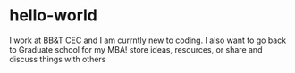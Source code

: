 # hello-world
I work at BB&T CEC and I am currntly new to coding. I also want to go back to Graduate school for my MBA!
store ideas, resources, or share and discuss things with others
